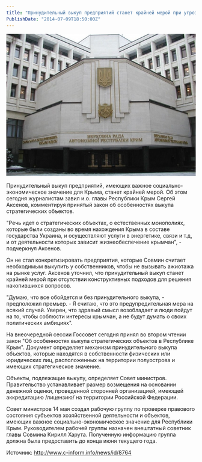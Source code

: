 ```yaml
---
title: "Принудительный выкуп предприятий станет крайней мерой при угрозе жизнеобеспечению крымчан – Аксенов" 
PublishDate: "2014-07-09T18:50:00Z" 
--- 
```

 ![](/docs/image/3d5f5fa3430c20ad8e03385fc8424f4d_XL.jpg)

Принудительный выкуп предприятий, имеющих важное социально-экономическое значение для Крыма, станет крайней мерой. Об этом сегодня журналистам завил и.о. главы Республики Крым Сергей Аксенов, комментируя принятый закон об особенностях выкупа стратегических объектов.


&quot;Речь идет о стратегических объектах, о естественных монополиях, которые были созданы во время нахождения Крыма в составе государства Украина, и осуществляют услуги в энергетике, связи и т.д, и от деятельности которых зависит жизнеобеспечение крымчан&quot;, - подчеркнул Аксенов.


Он не стал конкретизировать предприятия, которые Совмин считает необходимым выкупить у собственников, чтобы не вызывать ажиотажа на рынке услуг. Аксенов уточнил, что принудительный выкуп станет крайней мерой при отсутствии конструктивных подходов для решения накопившихся вопросов.


&quot;Думаю, что все обойдется и без принудительного выкупа, - предположил премьер. - Я считаю, что это предупредительная мера на всякий случай. Уверен, что здравый смысл возобладает и люди пойдут на то, чтобы соблюсти интересы крымчан, а не будут думать о своих политических амбициях&quot;.


На внеочередной сессии Госсовет сегодня принял во втором чтении закон &quot;Об особенностях выкупа стратегических объектов в Республике Крым&quot;. Документ определяет механизм принудительного выкупа объектов, которые находятся в собственности физических или юридических лиц, расположенных на территории полуострова и имеющих стратегическое значение.


Объекты, подлежащие выкупу, определяет Совет министров. Правительство устанавливает размер возмещения на основании денежной оценки, проведенной сторонней организацией, имеющей аккредитацию /лицензию/ на территории Российской Федерации.


Совет министров 14 мая создал рабочую группу по проверке правового состояния субъектов хозяйственной деятельности и объектов, имеющих важное социально-экономическое значение для Республики Крым. Руководителем рабочей группы назначен внештатный советник главы Совмина Кирилл Харута. Полученную информацию группа должна была предоставить до конца июня текущего года.





Источник: http://www.c-inform.info/news/id/8764

